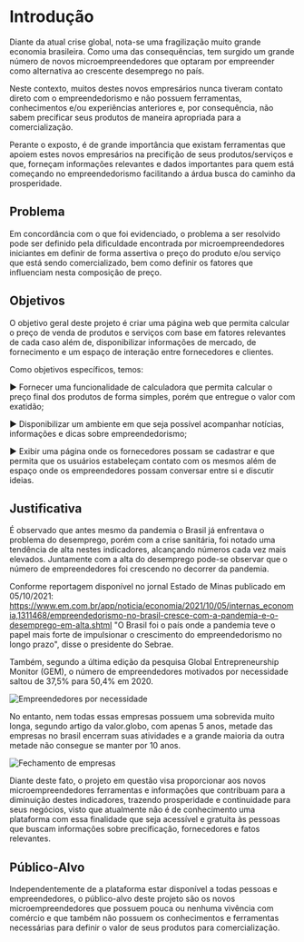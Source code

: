 # Introdução

   Diante da atual crise global, nota-se uma fragilização muito grande economia brasileira. Como uma das consequências, tem surgido um grande número de novos microempreendedores que optaram por empreender como alternativa ao crescente desemprego no país. 

   Neste contexto, muitos destes novos empresários nunca tiveram contato direto com o empreendedorismo e não possuem ferramentas, conhecimentos e/ou experiências anteriores e, por consequência, não sabem precificar seus produtos de maneira apropriada para a comercialização. 

   Perante o exposto, é de grande importância que existam ferramentas que apoiem estes novos empresários na precifição de seus produtos/serviços e que, forneçam informações relevantes e dados importantes para quem está começando no empreendedorismo facilitando a árdua busca do caminho da prosperidade. 

## Problema

   Em concordância com o que foi evidenciado, o problema a ser resolvido pode ser definido pela dificuldade encontrada por microempreendedores iniciantes em definir de forma assertiva o preço do produto e/ou serviço que está sendo comercializado, bem como definir os fatores que influenciam nesta composição de preço.    

## Objetivos

   O objetivo geral deste projeto é criar uma página web que permita calcular o preço de venda de produtos e serviços com base em fatores relevantes de cada caso além de, disponibilizar informações de mercado, de fornecimento e um espaço de interação entre fornecedores e clientes. 

Como objetivos específicos, temos:

►  Fornecer uma funcionalidade de calculadora que permita calcular o preço final dos produtos de forma simples, porém que entregue o valor com exatidão; 

►  Disponibilizar um ambiente em que seja possível acompanhar notícias, informações e dicas sobre empreendedorismo; 

►  Exibir uma página onde os fornecedores possam se cadastrar e que permita que os usuários estabeleçam contato com os mesmos além de espaço onde os empreendedores possam conversar entre si e discutir ideias. 
 

## Justificativa

   É observado que antes mesmo da pandemia o Brasil já enfrentava o problema do desemprego, porém com a crise sanitária, foi notado uma tendência de alta nestes indicadores, alcançando números cada vez mais elevados. Juntamente com a alta do desemprego pode-se observar que o número de empreendedores foi crescendo no decorrer da pandemia. 
   
   Conforme reportagem disponível no jornal Estado de Minas publicado em 05/10/2021: <https://www.em.com.br/app/noticia/economia/2021/10/05/internas_economia,1311468/empreendedorismo-no-brasil-cresce-com-a-pandemia-e-o-desemprego-em-alta.shtml> "O Brasil foi o país onde a pandemia teve o papel mais forte de impulsionar o crescimento do empreendedorismo no longo prazo", disse o presidente do Sebrae. 

   Também, segundo a última edição da pesquisa Global Entrepreneurship Monitor (GEM), o número de empreendedores motivados por necessidade saltou de 37,5% para 50,4% em 2020.  


![Empreendedores por necessidade](https://user-images.githubusercontent.com/101111062/162035977-5fed0653-3c17-4c20-b3f8-fe601be41556.png)


   No entanto, nem todas essas empresas possuem uma sobrevida muito longa, segundo artigo da valor.globo, com apenas 5 anos, metade das empresas no brasil encerram suas atividades e a grande maioria da outra metade não consegue se manter por 10 anos. 

![Fechamento de empresas](https://user-images.githubusercontent.com/101111062/162036936-43d7df47-84bd-4263-a388-c387bd3f4e4b.png)


   Diante deste fato, o projeto em questão visa proporcionar aos novos microempreendedores ferramentas e informações que contribuam para a diminuição destes indicadores, trazendo prosperidade e continuidade para seus negócios, visto que atualmente não é de conhecimento uma plataforma com essa finalidade que seja acessível e gratuita às pessoas que buscam informações sobre precificação, fornecedores e fatos relevantes. 


## Público-Alvo

   Independentemente de a plataforma estar disponível a todas pessoas e empreendedores, o público-alvo deste projeto são os novos microempreendedores que possuem pouca ou nenhuma vivência com comércio e que também não possuem os conhecimentos e ferramentas necessárias para definir o valor de seus produtos para comercialização. 

